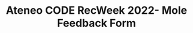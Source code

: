 ---
title: Ateneo CODE RecWeek 2022- Mole Feedback Form
redirect_to: https://forms.gle/2aswRHHYa3aNXmD29
redirect_from: 
  - /CRW22MoleFeedback
  - /crw22molefeedback
---